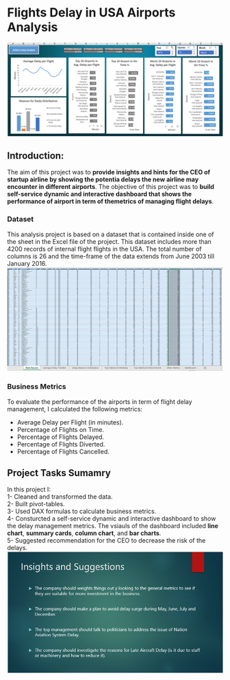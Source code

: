 # Flights Delay in USA Airports Analysis
![](Images/dashboard.PNG)
## Introduction:
The aim of this project was to __provide insights and hints for the CEO of startup airline by showing the potentia delays the new airline may encounter in different airports__.
The objective of this project was to __build self-service dynamic and interactive dashboard that shows the performance of airport in term of themetrics of managing flight delays__.

### Dataset
This analysis project is based on a dataset that is contained inside one of the sheet in the Excel file of the project. This dataset includes more than 4200 records of internal flight flights in the USA. The total number of columns is 26 and the time-frame of the data extends from June 2003 till January 2016.
![](Images/datasource.PNG)
### Business Metrics
To evaluate the performance of the airports in term of flight delay management, I calculated the following metrics:
- Average Delay per Flight (in minutes).
- Percentage of Flights on Time.
- Percentage of Flights Delayed.
- Percentage of Flights Diverted.
- Percentage of Flights Cancelled.

## Project Tasks Sumamry
In this project I:
\
1- Cleaned and transformed the data.
\
2- Built pivot-tables.
\
3- Used DAX formulas to calculate business metrics.
\
4- Consturcted a self-service dynamic and interactive dashboard to show the delay management metrics. The vsiauls of the dashboard included __line chart__, __summary cards__, __column chart__, and __bar charts__.
\
5- Suggested recommendation for the CEO to decrease the risk of the delays.
![](Images/suggestions.PNG)

